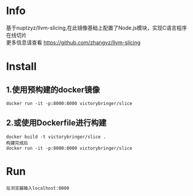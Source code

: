 # Info
 基于nuptzyz/llvm-slicing,在此镜像基础上配置了Node.js模块，实现C语言程序在线切片<br>
 更多信息请查看 https://github.com/zhangyz/llvm-slicing<br>
# Install 
## 1.使用预构建的docker镜像<br>
 `docker run -it -p:8000:8000 victorybringer/slice`<br>
## 2.或使用Dockerfile进行构建<br>
 `docker build -t victorybringer/slice .`<br>
 `构建完成后`<br>
 `docker run -it -p:8000:8000 victorybringer/slice`<br>
# Run
 `在浏览器输入localhost:8000`<br>


